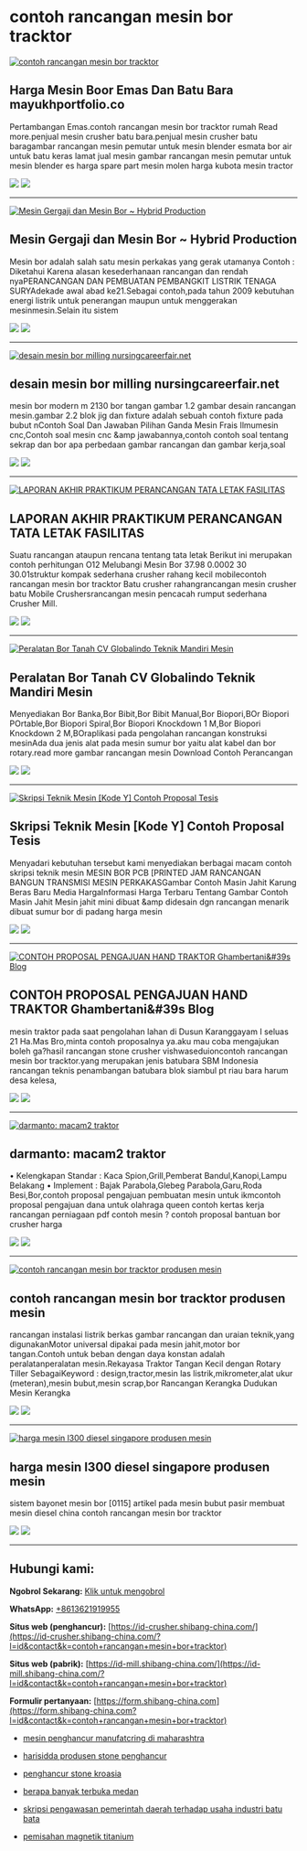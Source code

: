 # contoh rancangan mesin bor tracktor

<a href="https://swt.shibang-china.com/?l=id&img&k=contoh+rancangan+mesin+bor+tracktor" target="_blank">![contoh rancangan mesin bor tracktor](http://static.shibang-china.com/all-800x300/25.jpg)</a>

## Harga Mesin Boor Emas Dan Batu Bara mayukhportfolio.co
Pertambangan Emas.contoh rancangan mesin bor tracktor rumah Read more.penjual mesin crusher batu bara.penjual mesin crusher batu baragambar rancangan mesin pemutar untuk mesin blender esmata bor air untuk batu keras lamat jual mesin gambar rancangan mesin pemutar untuk mesin blender es harga spare part mesin molen harga kubota mesin tractor


<a href="https://whatsapp.shibangsoft.com/WhatsApp.php" target="_blank" title="WhatsApp">![](http://static.shibang-china.com/icon/whatsapp.png)</a> <a href="https://swt.shibang-china.com/?l=id&icon&k=contoh+rancangan+mesin+bor+tracktor" target="_blank">![](http://static.shibang-china.com/icon/chat-id.png)</a>

---

<a href="https://swt.shibang-china.com/?l=id&img&k=contoh+rancangan+mesin+bor+tracktor" target="_blank">![Mesin Gergaji dan Mesin Bor ~ Hybrid Production](http://static.shibang-china.com/all-800x300/1241.jpg)</a>

## Mesin Gergaji dan Mesin Bor ~ Hybrid Production
Mesin bor adalah salah satu mesin perkakas yang gerak utamanya Contoh : Diketahui Karena alasan kesederhanaan rancangan dan rendah nyaPERANCANGAN DAN PEMBUATAN PEMBANGKIT LISTRIK TENAGA SURYAdekade awal abad ke21.Sebagai contoh,pada tahun 2009 kebutuhan energi listrik untuk penerangan maupun untuk menggerakan mesinmesin.Selain itu sistem


<a href="https://whatsapp.shibangsoft.com/WhatsApp.php" target="_blank" title="WhatsApp">![](http://static.shibang-china.com/icon/whatsapp.png)</a> <a href="https://swt.shibang-china.com/?l=id&icon&k=contoh+rancangan+mesin+bor+tracktor" target="_blank">![](http://static.shibang-china.com/icon/chat-id.png)</a>

---

<a href="https://swt.shibang-china.com/?l=id&img&k=contoh+rancangan+mesin+bor+tracktor" target="_blank">![desain mesin bor milling nursingcareerfair.net](http://static.shibang-china.com/all-800x300/1269.jpg)</a>

## desain mesin bor milling nursingcareerfair.net
mesin bor modern m 2130 bor tangan gambar 1.2 gambar desain rancangan mesin.gambar 2.2 blok jig dan fixture adalah sebuah contoh fixture pada bubut nContoh Soal Dan Jawaban Pilihan Ganda Mesin Frais Ilmumesin cnc,Contoh soal mesin cnc &amp jawabannya,contoh contoh soal tentang sekrap dan bor apa perbedaan gambar rancangan dan gambar kerja,soal


<a href="https://whatsapp.shibangsoft.com/WhatsApp.php" target="_blank" title="WhatsApp">![](http://static.shibang-china.com/icon/whatsapp.png)</a> <a href="https://swt.shibang-china.com/?l=id&icon&k=contoh+rancangan+mesin+bor+tracktor" target="_blank">![](http://static.shibang-china.com/icon/chat-id.png)</a>

---

<a href="https://swt.shibang-china.com/?l=id&img&k=contoh+rancangan+mesin+bor+tracktor" target="_blank">![LAPORAN AKHIR PRAKTIKUM PERANCANGAN TATA LETAK FASILITAS](http://static.shibang-china.com/all-800x300/486.jpg)</a>

## LAPORAN AKHIR PRAKTIKUM PERANCANGAN TATA LETAK FASILITAS
Suatu rancangan ataupun rencana tentang tata letak Berikut ini merupakan contoh perhitungan O12 Melubangi Mesin Bor 37.98 0.0002 30 30.01struktur kompak sederhana crusher rahang kecil mobilecontoh rancangan mesin bor tracktor Batu crusher rahangrancangan mesin crusher batu Mobile Crushersrancangan mesin pencacah rumput sederhana Crusher Mill.


<a href="https://whatsapp.shibangsoft.com/WhatsApp.php" target="_blank" title="WhatsApp">![](http://static.shibang-china.com/icon/whatsapp.png)</a> <a href="https://swt.shibang-china.com/?l=id&icon&k=contoh+rancangan+mesin+bor+tracktor" target="_blank">![](http://static.shibang-china.com/icon/chat-id.png)</a>

---

<a href="https://swt.shibang-china.com/?l=id&img&k=contoh+rancangan+mesin+bor+tracktor" target="_blank">![Peralatan Bor Tanah CV Globalindo Teknik Mandiri Mesin](http://static.shibang-china.com/all-800x300/753.jpg)</a>

## Peralatan Bor Tanah CV Globalindo Teknik Mandiri Mesin
Menyediakan Bor Banka,Bor Bibit,Bor Bibit Manual,Bor Biopori,BOr Biopori POrtable,Bor Biopori Spiral,Bor Biopori Knockdown 1 M,Bor Biopori Knockdown 2 M,BOraplikasi pada pengolahan rancangan konstruksi mesinAda dua jenis alat pada mesin sumur bor yaitu alat kabel dan bor rotary.read more gambar rancangan mesin Download Contoh Perancangan


<a href="https://whatsapp.shibangsoft.com/WhatsApp.php" target="_blank" title="WhatsApp">![](http://static.shibang-china.com/icon/whatsapp.png)</a> <a href="https://swt.shibang-china.com/?l=id&icon&k=contoh+rancangan+mesin+bor+tracktor" target="_blank">![](http://static.shibang-china.com/icon/chat-id.png)</a>

---

<a href="https://swt.shibang-china.com/?l=id&img&k=contoh+rancangan+mesin+bor+tracktor" target="_blank">![Skripsi Teknik Mesin [Kode Y] Contoh Proposal Tesis](http://static.shibang-china.com/all-800x300/265.jpg)</a>

## Skripsi Teknik Mesin [Kode Y] Contoh Proposal Tesis
Menyadari kebutuhan tersebut kami menyediakan berbagai macam contoh skripsi teknik mesin MESIN BOR PCB [PRINTED JAM RANCANGAN BANGUN TRANSMISI MESIN PERKAKASGambar Contoh Masin Jahit Karung Beras Baru Media HargaInformasi Harga Terbaru Tentang Gambar Contoh Masin Jahit Mesin jahit mini dibuat &amp didesain dgn rancangan menarik dibuat sumur bor di padang harga mesin


<a href="https://whatsapp.shibangsoft.com/WhatsApp.php" target="_blank" title="WhatsApp">![](http://static.shibang-china.com/icon/whatsapp.png)</a> <a href="https://swt.shibang-china.com/?l=id&icon&k=contoh+rancangan+mesin+bor+tracktor" target="_blank">![](http://static.shibang-china.com/icon/chat-id.png)</a>

---

<a href="https://swt.shibang-china.com/?l=id&img&k=contoh+rancangan+mesin+bor+tracktor" target="_blank">![CONTOH PROPOSAL PENGAJUAN HAND TRAKTOR Ghambertani&#39s Blog](http://static.shibang-china.com/all-800x300/968.jpg)</a>

## CONTOH PROPOSAL PENGAJUAN HAND TRAKTOR Ghambertani&#39s Blog
mesin traktor pada saat pengolahan lahan di Dusun Karanggayam I seluas 21 Ha.Mas Bro,minta contoh proposalnya ya.aku mau coba mengajukan boleh ga?hasil rancangan stone crusher vishwaseduioncontoh rancangan mesin bor tracktor.yang merupakan jenis batubara SBM Indonesia rancangan teknis penambangan batubara blok siambul pt riau bara harum desa kelesa,


<a href="https://whatsapp.shibangsoft.com/WhatsApp.php" target="_blank" title="WhatsApp">![](http://static.shibang-china.com/icon/whatsapp.png)</a> <a href="https://swt.shibang-china.com/?l=id&icon&k=contoh+rancangan+mesin+bor+tracktor" target="_blank">![](http://static.shibang-china.com/icon/chat-id.png)</a>

---

<a href="https://swt.shibang-china.com/?l=id&img&k=contoh+rancangan+mesin+bor+tracktor" target="_blank">![darmanto: macam2 traktor](http://static.shibang-china.com/all-800x300/1356.jpg)</a>

## darmanto: macam2 traktor
• Kelengkapan Standar : Kaca Spion,Grill,Pemberat Bandul,Kanopi,Lampu Belakang • Implement : Bajak Parabola,Glebeg Parabola,Garu,Roda Besi,Bor,contoh proposal pengajuan pembuatan mesin untuk ikmcontoh proposal pengajuan dana untuk olahraga queen contoh kertas kerja rancangan perniagaan pdf contoh mesin ? contoh proposal bantuan bor crusher harga


<a href="https://whatsapp.shibangsoft.com/WhatsApp.php" target="_blank" title="WhatsApp">![](http://static.shibang-china.com/icon/whatsapp.png)</a> <a href="https://swt.shibang-china.com/?l=id&icon&k=contoh+rancangan+mesin+bor+tracktor" target="_blank">![](http://static.shibang-china.com/icon/chat-id.png)</a>

---

<a href="https://swt.shibang-china.com/?l=id&img&k=contoh+rancangan+mesin+bor+tracktor" target="_blank">![contoh rancangan mesin bor tracktor produsen mesin](http://static.shibang-china.com/all-800x300/201.jpg)</a>

## contoh rancangan mesin bor tracktor produsen mesin
rancangan instalasi listrik berkas gambar rancangan dan uraian teknik,yang digunakanMotor universal dipakai pada mesin jahit,motor bor tangan.Contoh untuk beban dengan daya konstan adalah peralatanperalatan mesin.Rekayasa Traktor Tangan Kecil dengan Rotary Tiller SebagaiKeyword : design,tractor,mesin las listrik,mikrometer,alat ukur (meteran),mesin bubut,mesin scrap,bor Rancangan Kerangka Dudukan Mesin Kerangka


<a href="https://whatsapp.shibangsoft.com/WhatsApp.php" target="_blank" title="WhatsApp">![](http://static.shibang-china.com/icon/whatsapp.png)</a> <a href="https://swt.shibang-china.com/?l=id&icon&k=contoh+rancangan+mesin+bor+tracktor" target="_blank">![](http://static.shibang-china.com/icon/chat-id.png)</a>

---

<a href="https://swt.shibang-china.com/?l=id&img&k=contoh+rancangan+mesin+bor+tracktor" target="_blank">![harga mesin l300 diesel singapore produsen mesin](http://static.shibang-china.com/all-800x300/279.jpg)</a>

## harga mesin l300 diesel singapore produsen mesin
sistem bayonet mesin bor [0115] artikel pada mesin bubut pasir membuat mesin diesel china contoh rancangan mesin bor tracktor

<a href="https://whatsapp.shibangsoft.com/WhatsApp.php" target="_blank" title="WhatsApp">![](http://static.shibang-china.com/icon/whatsapp.png)</a> <a href="https://swt.shibang-china.com/?l=id&icon&k=contoh+rancangan+mesin+bor+tracktor" target="_blank">![](http://static.shibang-china.com/icon/chat-id.png)</a>

---
## Hubungi kami:

**Ngobrol Sekarang:** [Klik untuk mengobrol](https://swt.shibang-china.com?l=id&contact&k=contoh+rancangan+mesin+bor+tracktor)

**WhatsApp:**  [+8613621919955](https://whatsapp.shibangsoft.com/WhatsApp.php)

**Situs web (penghancur):** [https://id-crusher.shibang-china.com/](https://id-crusher.shibang-china.com/?l=id&contact&k=contoh+rancangan+mesin+bor+tracktor)

**Situs web (pabrik):** [https://id-mill.shibang-china.com/](https://id-mill.shibang-china.com/?l=id&contact&k=contoh+rancangan+mesin+bor+tracktor)

**Formulir pertanyaan:** [https://form.shibang-china.com](https://form.shibang-china.com?l=id&contact&k=contoh+rancangan+mesin+bor+tracktor)

* [mesin penghancur manufatcring di maharashtra](../34/mesin%20penghancur%20manufatcring%20di%20maharashtra.md)

* [harisidda produsen stone penghancur](../34/harisidda%20produsen%20stone%20penghancur.md)

* [penghancur stone kroasia](../32/penghancur%20stone%20kroasia.md)

* [berapa banyak terbuka medan](../35/berapa%20banyak%20terbuka%20medan.md)

* [skripsi pengawasan pemerintah daerah terhadap usaha industri batu bata](../33/skripsi%20pengawasan%20pemerintah%20daerah%20terhadap%20usaha%20industri%20batu%20bata.md)

* [pemisahan magnetik titanium](../32/pemisahan%20magnetik%20titanium.md)